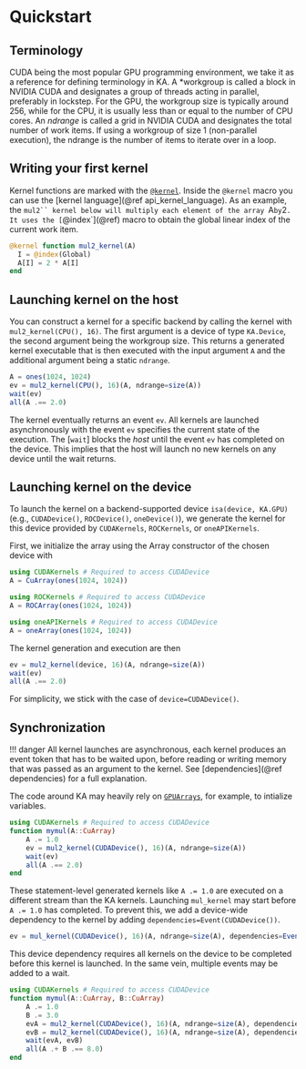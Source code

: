 # Quickstart

## Terminology
CUDA being the most popular GPU programming environment, we take it as a
reference for defining terminology in KA. A *workgroup is called a block in
NVIDIA CUDA and designates a group of threads acting in parallel, preferably
in lockstep. For the GPU, the workgroup size is typically around 256, while for the CPU,
it is usually less than or equal to the number of CPU cores. An *ndrange* is
called a grid in NVIDIA CUDA and designates the total number of work items. If
using a workgroup of size 1 (non-parallel execution), the ndrange is the
number of items to iterate over in a loop.

## Writing your first kernel

Kernel functions are marked with the [`@kernel`](@ref). Inside the `@kernel` macro
you can use the [kernel language](@ref api_kernel_language). As an example, the `mul2`` kernel
below will multiply each element of the array `A` by `2`. It uses the [`@index`](@ref) macro
to obtain the global linear index of the current work item.

```julia
@kernel function mul2_kernel(A)
  I = @index(Global)
  A[I] = 2 * A[I]
end
```

## Launching kernel on the host

You can construct a kernel for a specific backend by calling the kernel with
`mul2_kernel(CPU(), 16)`. The first argument is a device of type `KA.Device`,
the second argument being the workgroup size. This returns a generated kernel
executable that is then executed with the input argument `A` and the additional
argument being a static `ndrange`.
```julia
A = ones(1024, 1024)
ev = mul2_kernel(CPU(), 16)(A, ndrange=size(A))
wait(ev)
all(A .== 2.0)
```
The kernel eventually returns an event `ev`. All kernels are launched
asynchronously with the event `ev` specifies the current state of the execution.
The [`wait`] blocks the *host* until the event `ev` has completed on the device.
This implies that the host will launch no new kernels on any device until the
wait returns.
## Launching kernel on the device

To launch the kernel on a backend-supported device `isa(device, KA.GPU)` (e.g., `CUDADevice()`, `ROCDevice()`, `oneDevice()`), we generate the kernel
for this device provided by `CUDAKernels`, `ROCKernels`, or `oneAPIKernels`.

First, we initialize the array using the Array constructor of the chosen device with

```julia
using CUDAKernels # Required to access CUDADevice
A = CuArray(ones(1024, 1024))
```

```julia
using ROCKernels # Required to access CUDADevice
A = ROCArray(ones(1024, 1024))
```

```julia
using oneAPIKernels # Required to access CUDADevice
A = oneArray(ones(1024, 1024))
```
The kernel generation and execution are then
```julia
ev = mul2_kernel(device, 16)(A, ndrange=size(A))
wait(ev)
all(A .== 2.0)
```

For simplicity, we stick with the case of `device=CUDADevice()`.

## Synchronization
!!! danger
    All kernel launches are asynchronous, each kernel produces an event token that
    has to be waited upon, before reading or writing memory that was passed as an
    argument to the kernel. See [dependencies](@ref dependencies) for a full
    explanation.

The code around KA may heavily rely on
[`GPUArrays`](https://github.com/JuliaGPU/GPUArrays.jl), for example, to
intialize variables.
```julia
using CUDAKernels # Required to access CUDADevice
function mymul(A::CuArray)
    A .= 1.0
    ev = mul2_kernel(CUDADevice(), 16)(A, ndrange=size(A))
    wait(ev)
    all(A .== 2.0)
end
```

These statement-level generated kernels like `A .= 1.0` are executed on a
different stream than the KA kernels.  Launching `mul_kernel` may start before `A
.= 1.0` has completed. To prevent this, we add a device-wide dependency to the
kernel by adding `dependencies=Event(CUDADevice())`.
```julia
ev = mul_kernel(CUDADevice(), 16)(A, ndrange=size(A), dependencies=Event(CUDADevice()))
```
This device dependency requires all kernels on the device to be completed before this kernel is launched.
In the same vein, multiple events may be added to a wait.

```julia
using CUDAKernels # Required to access CUDADevice
function mymul(A::CuArray, B::CuArray)
    A .= 1.0
    B .= 3.0
    evA = mul2_kernel(CUDADevice(), 16)(A, ndrange=size(A), dependencies=Event(CUDADevice()))
    evB = mul2_kernel(CUDADevice(), 16)(A, ndrange=size(A), dependencies=Event(CUDADevice()))
    wait(evA, evB)
    all(A .+ B .== 8.0)
end
```